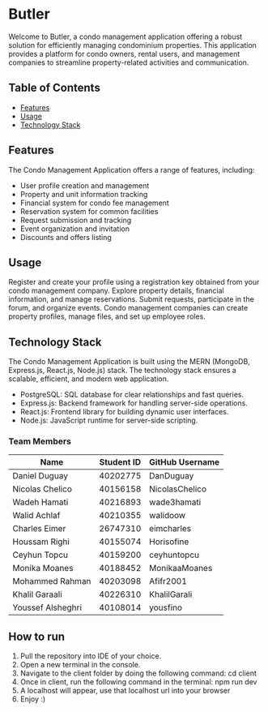 # Butler

Welcome to Butler, a condo management application offering a robust solution for efficiently managing condominium properties. This application provides a platform for condo owners, rental users, and management companies to streamline property-related activities and communication.

## Table of Contents
- [Features](#Features)
- [Usage](#Usage)
- [Technology Stack](#Technology-Stack)

## Features

The Condo Management Application offers a range of features, including:
- User profile creation and management
- Property and unit information tracking
- Financial system for condo fee management
- Reservation system for common facilities
- Request submission and tracking
- Event organization and invitation
- Discounts and offers listing

## Usage

Register and create your profile using a registration key obtained from your condo management company.
Explore property details, financial information, and manage reservations.
Submit requests, participate in the forum, and organize events.
Condo management companies can create property profiles, manage files, and set up employee roles.

## Technology Stack

The Condo Management Application is built using the MERN (MongoDB, Express.js, React.js, Node.js) stack. The technology stack ensures a scalable, efficient, and modern web application.

- PostgreSQL: SQL database for clear relationships and fast queries.
- Express.js: Backend framework for handling server-side operations.
- React.js: Frontend library for building dynamic user interfaces.
- Node.js: JavaScript runtime for server-side scripting.

### Team Members

| Name                   | Student ID | GitHub Username |
| ------------------------ | ------------ | ----------------- |
| Daniel Duguay	 | 40202775 | DanDuguay |
| Nicolas Chelico	| 40156158 | NicolasChelico |
| Wadeh Hamati	| 40216893 | wade3hamati |
| Walid Achlaf	| 40210355 | walidoow |
| Charles Eimer	| 26747310 | eimcharles |
| Houssam Righi	| 40155074 | Horisofine |
| Ceyhun Topcu	| 40159200 | ceyhuntopcu |
| Monika Moanes	| 40188452 | MonikaaMoanes |
| Mohammed Rahman | 	40203098 | Afifr2001 |
| Khalil Garaali	| 40226310 | KhalilGarali |
| Youssef Alsheghri	| 40108014 | yousfino |


## How to run

1. Pull the repository into IDE of your choice.
2. Open a new terminal in the console. 
3. Navigate to the client folder by doing the following command: cd client
4. Once in client, run the following command in the terminal: npm run dev
5. A localhost will appear, use that localhost url into your browser
6. Enjoy :)
